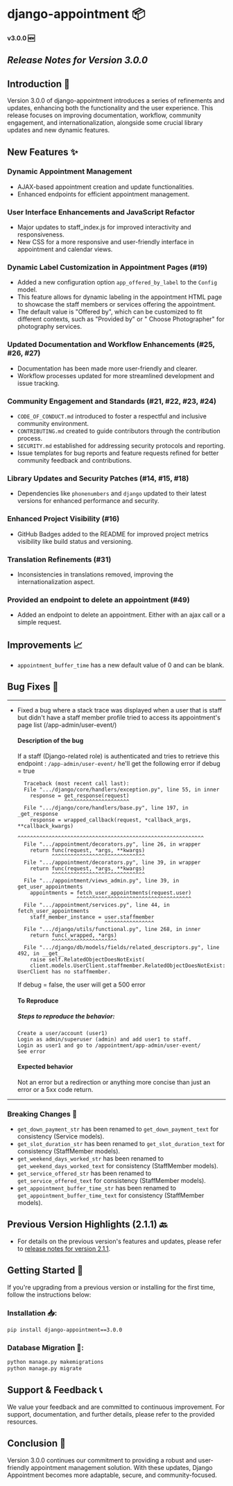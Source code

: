 # django-appointment 📦

**v3.0.0 🆕**

## ___Release Notes for Version 3.0.0___

## Introduction 📜

Version 3.0.0 of django-appointment introduces a series of refinements and updates, enhancing both the functionality and
the user experience. This release focuses on improving documentation, workflow, community engagement, and
internationalization, alongside some crucial library updates and new dynamic features.

## New Features ✨

### Dynamic Appointment Management

- AJAX-based appointment creation and update functionalities.
- Enhanced endpoints for efficient appointment management.

### User Interface Enhancements and JavaScript Refactor

- Major updates to staff_index.js for improved interactivity and responsiveness.
- New CSS for a more responsive and user-friendly interface in appointment and calendar views.

### Dynamic Label Customization in Appointment Pages (#19)

- Added a new configuration option `app_offered_by_label` to the `Config` model.
- This feature allows for dynamic labeling in the appointment HTML page to showcase the staff members or services
  offering the appointment.
- The default value is "Offered by", which can be customized to fit different contexts, such as "Provided by" or "
  Choose Photographer" for photography services.

### Updated Documentation and Workflow Enhancements (#25, #26, #27)

- Documentation has been made more user-friendly and clearer.
- Workflow processes updated for more streamlined development and issue tracking.

### Community Engagement and Standards (#21, #22, #23, #24)

- `CODE_OF_CONDUCT.md` introduced to foster a respectful and inclusive community environment.
- `CONTRIBUTING.md` created to guide contributors through the contribution process.
- `SECURITY.md` established for addressing security protocols and reporting.
- Issue templates for bug reports and feature requests refined for better community feedback and contributions.

### Library Updates and Security Patches (#14, #15, #18)

- Dependencies like `phonenumbers` and `django` updated to their latest versions for enhanced performance and security.

### Enhanced Project Visibility (#16)

- GitHub Badges added to the README for improved project metrics visibility like build status and versioning.

### Translation Refinements (#31)

- Inconsistencies in translations removed, improving the internationalization aspect.

### Provided an endpoint to delete an appointment (#49)

- Added an endpoint to delete an appointment. Either with an ajax call or a simple request.

## Improvements 📈
- `appointment_buffer_time` has a new default value of 0 and can be blank.

## Bug Fixes 🐛

---

- Fixed a bug where a stack trace was displayed when a user that is staff but didn't have a staff member profile tried
  to access its appointment's page list (/app-admin/user-event/)

  #### Description of the bug
  If a staff (Django-related role) is authenticated and tries to retrieve this endpoint :
  `/app-admin/user-event/` he'll get the following error if debug = true
    ```
      Traceback (most recent call last):
      File ".../django/core/handlers/exception.py", line 55, in inner
        response = get_response(request)
                   ^^^^^^^^^^^^^^^^^^^^^
      File ".../django/core/handlers/base.py", line 197, in _get_response
        response = wrapped_callback(request, *callback_args, **callback_kwargs)
                   ^^^^^^^^^^^^^^^^^^^^^^^^^^^^^^^^^^^^^^^^^^^^^^^^^^^^^^^^^^^^
      File ".../appointment/decorators.py", line 26, in wrapper
        return func(request, *args, **kwargs)
               ^^^^^^^^^^^^^^^^^^^^^^^^^^^^^^
      File ".../appointment/decorators.py", line 39, in wrapper
        return func(request, *args, **kwargs)
               ^^^^^^^^^^^^^^^^^^^^^^^^^^^^^^
      File ".../appointment/views_admin.py", line 39, in get_user_appointments
        appointments = fetch_user_appointments(request.user)
                       ^^^^^^^^^^^^^^^^^^^^^^^^^^^^^^^^^^^^^
      File ".../appointment/services.py", line 44, in fetch_user_appointments
        staff_member_instance = user.staffmember
                                ^^^^^^^^^^^^^^^^
      File ".../django/utils/functional.py", line 268, in inner
        return func(_wrapped, *args)
               ^^^^^^^^^^^^^^^^^^^^^
      File ".../django/db/models/fields/related_descriptors.py", line 492, in __get__
        raise self.RelatedObjectDoesNotExist(
        client.models.UserClient.staffmember.RelatedObjectDoesNotExist: UserClient has no staffmember.
    ```
  If debug = false, the user will get a 500 error
  #### To Reproduce
  ##### Steps to reproduce the behavior:

      Create a user/account (user1)
      Login as admin/superuser (admin) and add user1 to staff.
      Login as user1 and go to /appointment/app-admin/user-event/
      See error

  #### Expected behavior
  Not an error but a redirection or anything more concise than just an error or a 5xx code return.

---

### Breaking Changes 🚨

- `get_down_payment_str` has been renamed to `get_down_payment_text` for consistency (Service models).
- `get_slot_duration_str` has been renamed to `get_slot_duration_text` for consistency (StaffMember models).
- `get_weekend_days_worked_str` has been renamed to `get_weekend_days_worked_text` for consistency (StaffMember
  models).
- `get_service_offered_str` has been renamed to `get_service_offered_text` for consistency (StaffMember models).
- `get_appointment_buffer_time_str` has been renamed to `get_appointment_buffer_time_text` for consistency (StaffMember
  models).

## Previous Version Highlights (2.1.1) 🔙

- For details on the previous version's features and updates, please refer
  to [release notes for version 2.1.1](https://github.com/adamspd/django-appointment/tree/main/docs/release_notes/v2_1_1.md).

## Getting Started 🚀

If you're upgrading from a previous version or installing for the first time, follow the instructions below:

### Installation 📥:

```bash
pip install django-appointment==3.0.0
```

### Database Migration 🔧:

```bash
python manage.py makemigrations
python manage.py migrate
```

## Support & Feedback 📞

We value your feedback and are committed to continuous improvement. For support, documentation, and further details,
please refer to the provided resources.

## Conclusion 🎉

Version 3.0.0 continues our commitment to providing a robust and user-friendly appointment management solution. With
these updates, Django Appointment becomes more adaptable, secure, and community-focused.
